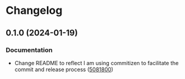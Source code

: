 # Changelog

## 0.1.0 (2024-01-19)


### Documentation

* Change README to reflect I am using commitizen to facilitate the commit and release process ([5081800](https://www.github.com/nmlemus/release-please-test/commit/5081800a45b2a671c0f7c08662d8bfaeda3bb6f7))
